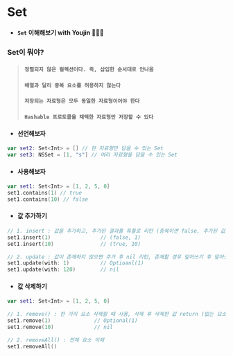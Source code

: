 # **Set**

- #### ```Set``` 이해해보기 with Youjin 👩🏻‍💻

### Set이 뭐야?

> #### ```정렬되지 않은 컬렉션이다. 즉, 삽입한 순서대로 안나옴```
> #### ```배열과 달리 중복 요소를 허용하지 않는다```
> #### ```저장되는 자료형은 모두 동일한 자료형이어야 한다```
> #### ```Hashable 프로토콜을 채택한 자료형만 저장할 수 있다```

- #### 선언해보자
```swift
var set2: Set<Int> = [] // 한 자료형만 담을 수 있는 Set
var set3: NSSet = [1, "s"] // 여러 자료형을 담을 수 있는 Set
```

- #### 사용해보자
```swift
var set1: Set<Int> = [1, 2, 5, 0]
set1.contains(1) // true
set1.contains(10) // false
```

- #### 값 추가하기
```swift
// 1. insert : 값을 추가하고, 추가된 결과를 튜플로 리턴 (중복이면 false, 추가된 값)
set1.insert(1)                // (false, 1)
set1.insert(10)               // (true, 10)
 
// 2. update : 값이 존재하지 않으면 추가 후 nil 리턴, 존재할 경우 덮어쓰기 후 덮어쓰기 전 값 리턴
set1.update(with: 1)          // Optioanl(1)
set1.update(with: 120)        // nil
```

- #### 값 삭제하기
```swift
var set1: Set<Int> = [1, 2, 5, 0]
 
// 1. remove() : 한 가지 요소 삭제할 때 사용, 삭제 후 삭제한 값 return (없는 요소 삭제 시 nil 리턴)
set1.remove(1)              // Optional(1)
set1.remove(10)             // nil
 
// 2. removeAll() : 전체 요소 삭제
set1.removeAll()  
 
```

